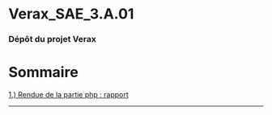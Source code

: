 # Verax_SAE_3.A.01

### Dépôt du projet Verax 

# Sommaire

[1.) Rendue de la partie php : rapport](./markdown/rapportPhp.md)

---